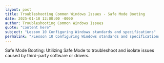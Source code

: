 ```yaml
---
layout: post
title: Troubleshooting Common Windows Issues - Safe Mode Booting
date: 2025-01-10 12:00:00 -0000
author: Troubleshooting Common Windows Issues
quote: "content here"
subject: "Lesson 10 Configuring Windows standards and specifications"
permalink: "/Lesson 10 Configuring Windows standards and specifications/Troubleshooting Common Windows Issues/Troubleshooting Common Windows Issues - Safe Mode Booting"
---
```


Safe Mode Booting: Utilizing Safe Mode to troubleshoot and isolate issues caused by third-party software or drivers.
